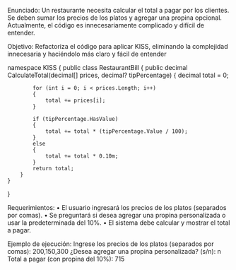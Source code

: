 ﻿Enunciado:
Un restaurante necesita calcular el total a pagar por los clientes. Se deben sumar los precios de los
platos y agregar una propina opcional. Actualmente, el código es innecesariamente complicado y
difícil de entender.

Objetivo:
Refactoriza el código para aplicar KISS, eliminando la complejidad innecesaria y haciéndolo más
claro y fácil de entender

namespace KISS
{
    public class RestaurantBill
    {
        public decimal CalculateTotal(decimal[] prices, decimal? tipPercentage)
        {
            decimal total = 0;

            for (int i = 0; i < prices.Length; i++)
            {
                total += prices[i];
            }

            if (tipPercentage.HasValue)
            {
                total += total * (tipPercentage.Value / 100);
            }
            else
            {
                total += total * 0.10m;
            }
            return total;
        }
    }
}

Requerimientos:
• El usuario ingresará los precios de los platos (separados por comas).
• Se preguntará si desea agregar una propina personalizada o usar la predeterminada del
10%.
• El sistema debe calcular y mostrar el total a pagar.

Ejemplo de ejecución:
Ingrese los precios de los platos (separados por comas): 200,150,300
¿Desea agregar una propina personalizada? (s/n): n
Total a pagar (con propina del 10%): 715 